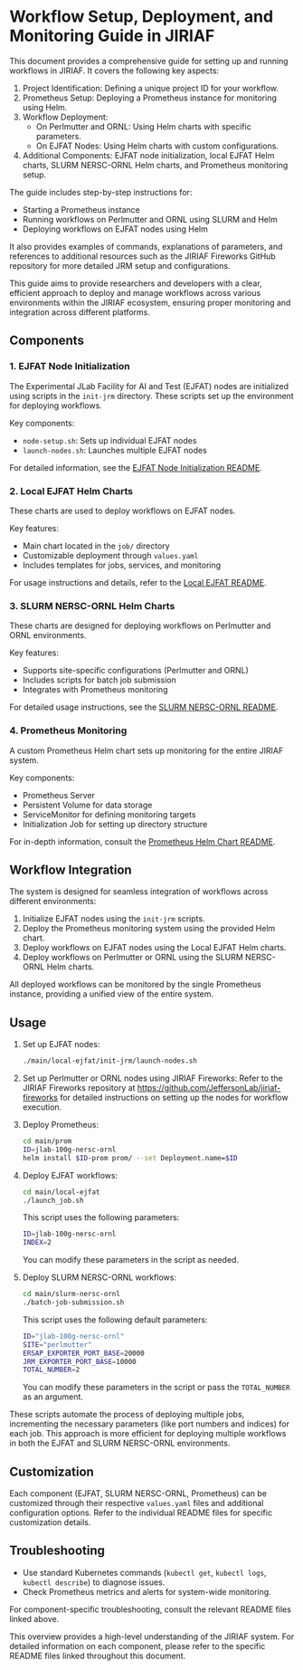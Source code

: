 # Workflow Setup, Deployment, and Monitoring Guide in JIRIAF

This document provides a comprehensive guide for setting up and running workflows in JIRIAF. It covers the following key aspects:

1. Project Identification: Defining a unique project ID for your workflow.
2. Prometheus Setup: Deploying a Prometheus instance for monitoring using Helm.
3. Workflow Deployment:
   - On Perlmutter and ORNL: Using Helm charts with specific parameters.
   - On EJFAT Nodes: Using Helm charts with custom configurations.
4. Additional Components: EJFAT node initialization, local EJFAT Helm charts, SLURM NERSC-ORNL Helm charts, and Prometheus monitoring setup.

The guide includes step-by-step instructions for:
- Starting a Prometheus instance
- Running workflows on Perlmutter and ORNL using SLURM and Helm
- Deploying workflows on EJFAT nodes using Helm

It also provides examples of commands, explanations of parameters, and references to additional resources such as the JIRIAF Fireworks GitHub repository for more detailed JRM setup and configurations.

This guide aims to provide researchers and developers with a clear, efficient approach to deploy and manage workflows across various environments within the JIRIAF ecosystem, ensuring proper monitoring and integration across different platforms.

## Components

### 1. EJFAT Node Initialization

The Experimental JLab Facility for AI and Test (EJFAT) nodes are initialized using scripts in the `init-jrm` directory. These scripts set up the environment for deploying workflows.

Key components:
- `node-setup.sh`: Sets up individual EJFAT nodes
- `launch-nodes.sh`: Launches multiple EJFAT nodes

For detailed information, see the [EJFAT Node Initialization README](main/local-ejfat/init-jrm/readme.md).

### 2. Local EJFAT Helm Charts

These charts are used to deploy workflows on EJFAT nodes. 

Key features:
- Main chart located in the `job/` directory
- Customizable deployment through `values.yaml`
- Includes templates for jobs, services, and monitoring

For usage instructions and details, refer to the [Local EJFAT README](main/local-ejfat/readme.md).

### 3. SLURM NERSC-ORNL Helm Charts

These charts are designed for deploying workflows on Perlmutter and ORNL environments.

Key features:
- Supports site-specific configurations (Perlmutter and ORNL)
- Includes scripts for batch job submission
- Integrates with Prometheus monitoring

For detailed usage instructions, see the [SLURM NERSC-ORNL README](main/slurm-nersc-ornl/readme.md).

### 4. Prometheus Monitoring

A custom Prometheus Helm chart sets up monitoring for the entire JIRIAF system.

Key components:
- Prometheus Server
- Persistent Volume for data storage
- ServiceMonitor for defining monitoring targets
- Initialization Job for setting up directory structure

For in-depth information, consult the [Prometheus Helm Chart README](main/prom/readme.md).

## Workflow Integration

The system is designed for seamless integration of workflows across different environments:

1. Initialize EJFAT nodes using the `init-jrm` scripts.
2. Deploy the Prometheus monitoring system using the provided Helm chart.
3. Deploy workflows on EJFAT nodes using the Local EJFAT Helm charts.
4. Deploy workflows on Perlmutter or ORNL using the SLURM NERSC-ORNL Helm charts.

All deployed workflows can be monitored by the single Prometheus instance, providing a unified view of the entire system.

## Usage

1. Set up EJFAT nodes:
   ```bash
   ./main/local-ejfat/init-jrm/launch-nodes.sh
   ```

2. Set up Perlmutter or ORNL nodes using JIRIAF Fireworks:
   Refer to the JIRIAF Fireworks repository at https://github.com/JeffersonLab/jiriaf-fireworks for detailed instructions on setting up the nodes for workflow execution.


3. Deploy Prometheus:
   ```bash
   cd main/prom
   ID=jlab-100g-nersc-ornl
   helm install $ID-prom prom/ --set Deployment.name=$ID
   ```

4. Deploy EJFAT workflows:
   ```bash
   cd main/local-ejfat
   ./launch_job.sh
   ```
   This script uses the following parameters:
   ```bash
   ID=jlab-100g-nersc-ornl
   INDEX=2
   ```
   You can modify these parameters in the script as needed.

5. Deploy SLURM NERSC-ORNL workflows:
   ```bash
   cd main/slurm-nersc-ornl
   ./batch-job-submission.sh
   ```
   This script uses the following default parameters:
   ```bash
   ID="jlab-100g-nersc-ornl"
   SITE="perlmutter"
   ERSAP_EXPORTER_PORT_BASE=20000
   JRM_EXPORTER_PORT_BASE=10000
   TOTAL_NUMBER=2
   ```
   You can modify these parameters in the script or pass the `TOTAL_NUMBER` as an argument.

These scripts automate the process of deploying multiple jobs, incrementing the necessary parameters (like port numbers and indices) for each job. This approach is more efficient for deploying multiple workflows in both the EJFAT and SLURM NERSC-ORNL environments.
## Customization

Each component (EJFAT, SLURM NERSC-ORNL, Prometheus) can be customized through their respective `values.yaml` files and additional configuration options. Refer to the individual README files for specific customization details.

## Troubleshooting

- Use standard Kubernetes commands (`kubectl get`, `kubectl logs`, `kubectl describe`) to diagnose issues.
- Check Prometheus metrics and alerts for system-wide monitoring.

For component-specific troubleshooting, consult the relevant README files linked above.

This overview provides a high-level understanding of the JIRIAF system. For detailed information on each component, please refer to the specific README files linked throughout this document.